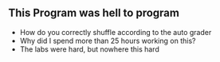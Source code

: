## This Program was hell to program
* How do you correctly shuffle according to the auto grader
* Why did I spend more than 25 hours working on this?
* The labs were hard, but nowhere this hard
